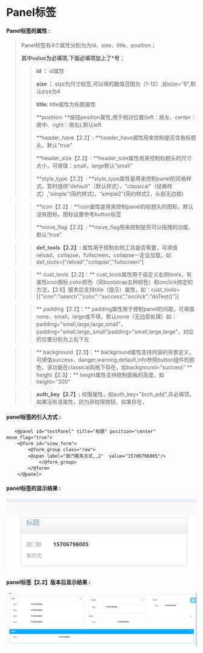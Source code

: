 # Panel**标签**

#### Panel**标签的属性 :**

> Panel标签有4个属性分别为为id、size、title、position；
>
> **其中value为必填项,下面必填项加上了\*号**；
>
> > **id ：** id属性
> >
> > **size ：** size为尺寸标签,可以填的数值范围为（1-12）,如size="6",默认size为4
> >
> > **title:** title属性为标题属性
>>
> > **position: **按钮position属性,用于相对位置\(left：居左、center：居中、right：居右\),默认left
>>
> > **header_have【2.2】: **header_have属性用来控制是否含有标题头，默认"true"
>>
> > **header_size【2.2】: **header_size属性用来控制标题头的尺寸大小，可填值：small，large默认"small"
>>
> > **style_type【2.2】: **style_type属性是用来控制panel的风格样式，暂时提供"default"（默认样式），"classical"（经典样式）,"simple"(简约样式)，“simple2”(简约样式2，头部无边框)

> > **icon【2.2】: **icon属性是用来控制panel的标题头的图标，默认没有图标，图标设置参考button标签
>>
> > **move_flag【2.2】: **move_flag用来控制是否可以拖拽的功能，默认“true”

>> **def_tools【2.2】:** 属性用于控制右侧工具是否需要，可填值reload，collapse，fullscreen，collapse一定会加载，如def_tools=["reload","collapse","fullscreen"]

>> ** cust_tools【2.2】：** cust_tools属性用于自定义右侧tools，有属性icon图标,color颜色（同bootstrap五种颜色）和onclick绑定的方法，【2.6】版本后支持title（提示）属性，如：cust_tools=[{"icon":"search","color":"success","onclick":"doTest()"}]

>> ** padding【2.2】：** padding属性用于控制panel的间距，可填值none，small，large或不填，默认none（无边距处理）如：padding="small,large,large,small"，padding="small,large,,small"padding="small,large,large"，对应的位置分别为上右下左

>> ** background【2.3】：** background属性支持内容的背景定义，可填值success，danger,warning,default,info参照button组件的颜色，该功能在classical风格下存在，如background="success"
>> ** height【2.3】：** height属性支持控制面板的高度，如height="300"

> > **auth\_key【2.7】:** 权限属性，如auth\_key="brch\_add",非必填项，如果没有该属性，则为非权限按钮，如果存在，



#### panel标签的引入方式 :


```
   <@panel id="testPanel" title="标题" position="center" move_flag="true">
	<@form id="view_form">
	    <@form_group class="row">
		<@span label="部门联系方式,,2"  value="15706796005"/>
            </@form_group>
        </@form>
    </@panel>
```

#### panel标签的显示结果 :

![](/assets/panel1.png)

#### panel标签【2.2】版本后显示结果 :
![](/assets/panel2.png)



